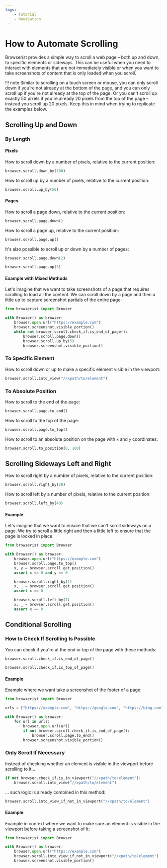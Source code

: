 ```yaml
---
tags:
    - Tutorial
    - Navigation
---
```


# How to Automate Scrolling
Browserist provides a simple way to scroll a web page – both up and down, to specific elements or sideways. This can be useful when you need to interact with elements that are not immediately visible or when you want to take screenshots of content that is only loaded when you scroll.

!!! note
    Similar to scrolling on a touch screen or mouse, you can only scroll down if you're not already at the bottom of the page, and you can only scroll up if you're not already at the top of the page. Or you can't scroll up exactly 50 pixels if you're already 20 pixels from the top of the page – instead you scroll up 20 pixels. Keep this in mind when trying to replicate the examples below.

## Scrolling Up and Down
### By Length
#### Pixels
How to scroll down by a number of pixels, relative to the current position:

```python title=""
browser.scroll.down_by(100)
```

How to scroll up by a number of pixels, relative to the current position:

```python title=""
browser.scroll.up_by(50)
```

#### Pages
How to scroll a page down, relative to the current position:

```python title=""
browser.scroll.page.down()
```

How to scroll a page up, relative to the current position:

```python title=""
browser.scroll.page.up()
```

It's also possible to scroll up or down by a number of pages:

```python title=""
browser.scroll.page.down(2)
```

```python title=""
browser.scroll.page.up(3)
```

#### Example with Mixed Methods
Let's imagine that we want to take screenshots of a page that requires scrolling to load all the content. We can scroll down by a page and then a little up to capture screenshot partials of the entire page:

```python linenums="1"
from browserist import Browser

with Browser() as browser:
    browser.open.url("https://example.com")
    browser.screenshot.visible_portion()
    while not browser.scroll.check_if.is_end_of_page():
        browser.scroll.page.down()
        browser.scroll.up_by(5)
        browser.screenshot.visible_portion()
```

### To Specific Element
How to scroll down or up to make a specific element visible in the viewport:

```python title=""
browser.scroll.into_view("//xpath/to/element")
```

### To Absolute Position
How to scroll to the end of the page:

```python title=""
browser.scroll.page.to_end()
```

How to scroll to the top of the page:

```python title=""
browser.scroll.page.to_top()
```

How to scroll to an absolute position on the page with `x` and `y` coordinates:

```python title=""
browser.scroll.to_position(0, 100)
```

## Scrolling Sideways Left and Right
How to scroll right by a number of pixels, relative to the current position:

```python title=""
browser.scroll.right_by(20)
```

How to scroll left by a number of pixels, relative to the current position:

```python title=""
browser.scroll.left_by(40)
```

#### Example
Let's imagine that we want to ensure that we can't scroll sideways on a page. We try to scroll a little right and then a little left to ensure that the page is locked in place:

```python linenums="1"
from browserist import Browser

with Browser() as browser:
    browser.open.url("https://example.com")
    browser.scroll.page.to_top()
    x, y = browser.scroll.get.position()
    assert x == 0 and y == 0

    browser.scroll.right_by(1)
    x, _ = browser.scroll.get.position()
    assert x == 0

    browser.scroll.left_by(1)
    x, _ = browser.scroll.get.position()
    assert x == 0
```

## Conditional Scrolling
### How to Check If Scrolling Is Possible
You can check if you're at the end or top of the page with these methods:

```python title=""
browser.scroll.check_if.is_end_of_page()
```

```python title=""
browser.scroll.check_if.is_top_of_page()
```

#### Example
Example where we want take a screenshot of the footer of a page:

```python linenums="1"
from browserist import Browser

urls = ["https://example.com", "https://google.com", "https://bing.com"]

with Browser() as browser:
    for url in urls:
        browser.open.url(url)
        if not browser.scroll.check_if.is_end_of_page():
            browser.scroll.page.to_end()
        browser.screenshot.visible_portion()
```

### Only Scroll If Necessary
Instead of checking whether an element is visible in the viewport before scrolling to it...

```python title="" linenums="1"
if not browser.check_if.is_in_viewport("//xpath/to/element"):
    browser.scroll.into_view("//xpath/to/element")
```

... such logic is already combined in this method:

```python title=""
browser.scroll.into_view_if_not_in_viewport("//xpath/to/element")
```

#### Example
Example in context where we want to make sure an element is visible in the viewport before taking a screenshot of it:

```python linenums="1"
from browserist import Browser

with Browser() as browser:
    browser.open.url("https://example.com")
    browser.scroll.into_view_if_not_in_viewport("//xpath/to/element")
    browser.screenshot.visible_portion()
```

